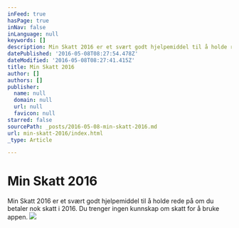 ```yaml
---
inFeed: true
hasPage: true
inNav: false
inLanguage: null
keywords: []
description: Min Skatt 2016 er et svært godt hjelpemiddel til å holde rede på om du betaler nok skatt i 2016. Du trenger ingen kunnskap om skatt for å bruke appen.
datePublished: '2016-05-08T08:27:54.478Z'
dateModified: '2016-05-08T08:27:41.415Z'
title: Min Skatt 2016
author: []
authors: []
publisher:
  name: null
  domain: null
  url: null
  favicon: null
starred: false
sourcePath: _posts/2016-05-08-min-skatt-2016.md
url: min-skatt-2016/index.html
_type: Article

---
```

# Min Skatt 2016

Min Skatt 2016 er et svært godt hjelpemiddel til å holde rede på om du betaler nok skatt i 2016\. Du trenger ingen kunnskap om skatt for å bruke appen.
![](https://the-grid-user-content.s3-us-west-2.amazonaws.com/363d9130-628a-47c9-84dd-048f6142793e.jpg)